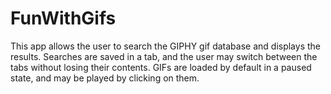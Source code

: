 # FunWithGifs

This app allows the user to search the GIPHY gif database and displays the results. Searches are saved in a tab, and the user may switch between the tabs without losing their contents. GIFs are loaded by default in a paused state, and may be played by clicking on them.